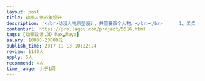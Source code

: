 ```yaml
---                
layout: post       
title: 动画人物形象设计           
description: '</br>动漫人物原型设计，共需要四个人物。</br></br>      1、柔柔（3岁，女）</br>      2、肉肉（3岁，男）</br>      3、王老师（年龄在22-30岁之间，女）</br>      4、幼儿园园长（年龄38-45岁之间，女）</br></br>主要用途：动漫人物用于制作海报、宣传册、四格漫画、动画片等</br></br>        具体要求：</br>        设计要求：</br>        1、要突出人物性格特点，符合行业特征。</br>        2、表现要求场景可由设计师自行创意。</br>        3、作品风格、形式不限，但必须原创。</br>        4、设计规格均为适量文件或像素文件。</br>        5、必须是彩色原稿，能以不同的 比例尺寸清晰显示。</br>        6、可用于各类广告、宣传品及办公用品的印刷。</br>说明：</br> 所设计的作品为原创，为第一次发布。未侵犯他人的著作权。</br> 如有侵犯他人著作权，由设计者承担所有法律责任。</br>'     
contenturl: https://pro.lagou.com/project/5516.html      
tags: [动画设计,3D Max,Maya]            
salary: 10000-20000元          
publish_time: 2017-12-13 10:22:24         
review: 1140人                   
apply: 5人                   
recommend: 4人                   
time_range: 小于1周              
---                 
```

